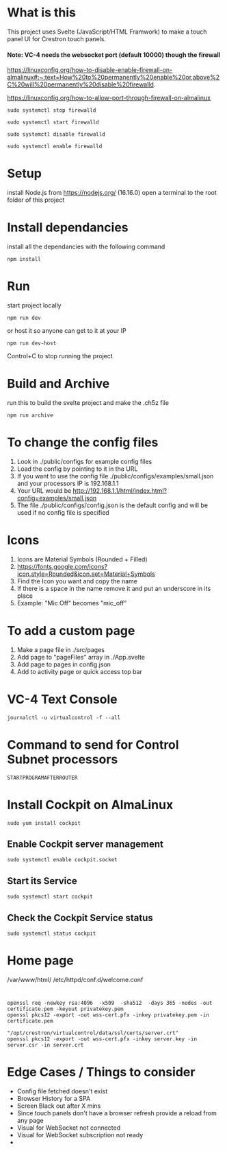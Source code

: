 # What is this

This project uses Svelte (JavaScript/HTML Framwork) to make a touch panel UI for Crestron touch panels.


#### Note: VC-4 needs the websocket port (default 10000) though the firewall

https://linuxconfig.org/how-to-disable-enable-firewall-on-almalinux#:~:text=How%20to%20permanently%20enable%20or,above%2C%20will%20permanently%20disable%20firewalld.

https://linuxconfig.org/how-to-allow-port-through-firewall-on-almalinux

```
sudo systemctl stop firewalld
```
```
sudo systemctl start firewalld
```
```
sudo systemctl disable firewalld
```
```
sudo systemctl enable firewalld
```


# Setup

install Node.js from https://nodejs.org/ (16.16.0)
open a terminal to the root folder of this project


# Install dependancies

install all the dependancies with the following command

```
npm install
```


# Run

start project locally

```
npm run dev
```

or host it so anyone can get to it at your IP

```
npm run dev-host
```

Control+C to stop running the project


# Build and Archive

run this to build the svelte project and make the .ch5z file

```
npm run archive
```


# To change the config files
1. Look in ./public/configs for example config files
2. Load the config by pointing to it in the URL
3. If you want to use the config file ./public/configs/examples/small.json and your processors IP is 192.168.1.1
4. Your URL would be http://192.168.1.1/html/index.html?config=examples/small.json
5. The file ./public/configs/config.json is the default config and will be used if no config file is specified 


# Icons
1. Icons are Material Symbols (Rounded + Filled)
2. https://fonts.google.com/icons?icon.style=Rounded&icon.set=Material+Symbols
3. Find the Icon you want and copy the name
4. If there is a space in the name remove it and put an underscore in its place
5. Example: "Mic Off" becomes "mic_off"


# To add a custom page

1. Make a page file in ./src/pages
2. Add page to "pageFiles" array in ./App.svelte 
3. Add page to pages in config.json
4. Add to activity page or quick access top bar


# VC-4 Text Console
```
journalctl -u virtualcontrol -f --all
```

# Command to send for Control Subnet processors
```
STARTPROGRAMAFTERROUTER
```

# Install Cockpit on AlmaLinux
```
sudo yum install cockpit
``` 

## Enable Cockpit server management
```
sudo systemctl enable cockpit.socket
```

## Start its Service
```
sudo systemctl start cockpit
```

## Check the Cockpit Service status
```
sudo systemctl status cockpit
```

# Home page

/var/www/html/
/etc/httpd/conf.d/welcome.conf



# 

```
openssl req -newkey rsa:4096  -x509  -sha512  -days 365 -nodes -out certificate.pem -keyout privatekey.pem
openssl pkcs12 -export -out wss-cert.pfx -inkey privatekey.pem -in certificate.pem

```

```
"/opt/crestron/virtualcontrol/data/ssl/certs/server.crt"
openssl pkcs12 -export -out wss-cert.pfx -inkey server.key -in server.csr -in server.crt

```

# Edge Cases / Things to consider

- Config file fetched doesn't exist
- Browser History for a SPA
- Screen Black out after X mins
- Since touch panels don't have a browser refresh provide a reload from any page
- Visual for WebSocket not connected
- Visual for WebSocket subscription not ready
- 


